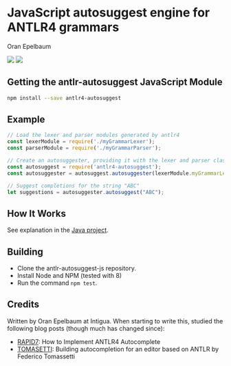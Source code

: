JavaScript autosuggest engine for ANTLR4 grammars
=================================================
Oran Epelbaum

[<img src="https://travis-ci.org/oranoran/antlr4-autosuggest-js.svg?branch=master">](https://travis-ci.org/oranoran/antlr4-autosuggest-js ) [<img src="https://api.codacy.com/project/badge/Grade/b5195e72e90043f79d9c3cbf7e80bd1e">](https://www.codacy.com/app/oranoran/antlr4-autosuggest-js?utm_content=oranoran/antlr4-autosuggest-js&utm_campaign=Badge_Grade )


Getting the antlr-autosuggest JavaScript Module
-----------------------------------------------
```bash
npm install --save antlr4-autosuggest
```

Example
-------

```javascript
// Load the lexer and parser modules generated by antlr4
const lexerModule = require('./myGrammarLexer');
const parserModule = require('./myGrammarParser');

// Create an autosuggester, providing it with the lexer and parser classes
const autosuggest = require('antlr4-autosuggest');
const autosuggester = autosuggest.autosuggester(lexerModule.myGrammarLexer, parserModule.myGrammarParser);

// Suggest completions for the string "ABC"
let suggestions = autosuggester.autosuggest("ABC");
```

How It Works
------------
See explanation in the [Java project](https://github.com/oranoran/antlr4-autosuggest/).

Building
--------
* Clone the antlr-autosuggest-js repository.
* Install Node and NPM (tested with 8)
* Run the command `npm test`.

Credits
-------
Written by Oran Epelbaum at Intigua.
When starting to write this, studied the following blog posts (though much has changed since):

* [RAPID7](https://blog.rapid7.com/2015/06/29/how-to-implement-antlr4-autocomplete/): How to Implement ANTLR4 Autocomplete
* [TOMASETTI](https://tomassetti.me/autocompletion-editor-antlr/): Building autocompletion for an editor based on ANTLR by Federico Tomassetti
